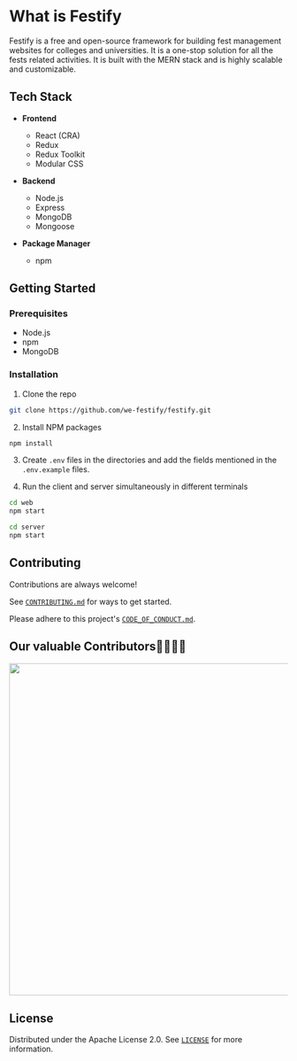 # What is Festify

Festify is a free and open-source framework for building fest management websites for colleges and universities. It is a one-stop solution for all the fests related activities. It is built with the MERN stack and is highly scalable and customizable.

## Tech Stack

- **Frontend**

  - React (CRA)
  - Redux
  - Redux Toolkit
  - Modular CSS

- **Backend**

  - Node.js
  - Express
  - MongoDB
  - Mongoose

- **Package Manager**
  - npm

## Getting Started

### Prerequisites

- Node.js
- npm
- MongoDB

### Installation

1. Clone the repo

```bash
git clone https://github.com/we-festify/festify.git
```

2. Install NPM packages

```bash
npm install
```

3. Create `.env` files in the directories and add the fields mentioned in the `.env.example` files.

4. Run the client and server simultaneously in different terminals

```bash
cd web
npm start
```

```bash
cd server
npm start
```

## Contributing

Contributions are always welcome!

See [`CONTRIBUTING.md`](CONTRIBUTING.md) for ways to get started.

Please adhere to this project's [`CODE_OF_CONDUCT.md`](CODE_OF_CONDUCT.md).

## Our valuable Contributors👩‍💻👨‍💻

<p>
  <img src="https://api.vaunt.dev/v1/github/entities/we-festify/repositories/festify/contributors?format=svg&limit=54" width="600" height"250" />
</p>

## License

Distributed under the Apache License 2.0. See [`LICENSE`](LICENSE) for more information.
